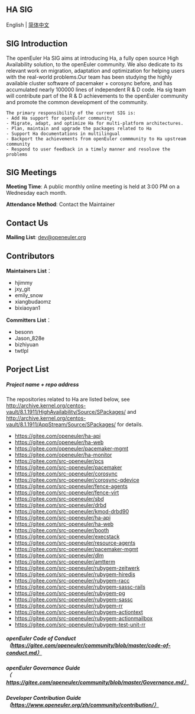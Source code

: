 
## HA SIG

English | [简体中文](./sig-Ha_cn.md)

## SIG Introduction

The openEuler Ha SIG aims at introducing Ha, a fully open source High Availability solution, to the openEuler community. We also dedicate to its relevant work on migration, adaptation and optimization for helping users with the real-world problems.Our team has been studying the highly available cluster software of pacemaker + corosync before, and has accumulated nearly 100000 lines of independent R & D code. Ha sig team will contribute part of the R & D achievements to the openEuler community and promote the common development of the community.

    The primary responsibility of the current SIG is:
    - Add Ha support for openEuler community
    - Migrate, adapt, and optimize Ha for multi-platform architectures.
    - Plan, maintain and upgrade the packages related to Ha
    - Support Ha documentations in multilingual
    - Backport the achievements from openEuler commmunity to Ha upstream community
    - Respond to user feedback in a timely manner and resolove the problems


## SIG Meetings

**Meeting Time**: A public monthly online meeting is held at 3:00 PM on a Wednesday each month.

**Attendance Method**: Contact the Maintainer

## Contact Us

**Mailing List**: dev@openeuler.org

## Contributors

**Maintainers List**：
- hjimmy
- jxy_git
- emily_snow
- xiangbudaomz
- bixiaoyan1

**Committers List**：
- besonn
- Jason_828e
- bizhiyuan
- twtlpl

## Porject List

##### Project name + repo address

The repositories related to Ha are listed below, see http://archive.kernel.org/centos-vault/8.1.1911/HighAvailability/Source/SPackages/ and http://archive.kernel.org/centos-vault/8.1.1911/AppStream/Source/SPackages/ for details.

- https://gitee.com/openeuler/ha-api
- https://gitee.com/openeuler/ha-web
- https://gitee.com/openeuler/pacemaker-mgmt
- https://gitee.com/openeuler/ha-monitor
- https://gitee.com/src-openeuler/pcs
- https://gitee.com/src-openeuler/pacemaker
- https://gitee.com/src-openeuler/corosync
- https://gitee.com/src-openeuler/corosync-qdevice
- https://gitee.com/src-openeuler/fence-agents
- https://gitee.com/src-openeuler/fence-virt
- https://gitee.com/src-openeuler/sbd
- https://gitee.com/src-openeuler/drbd
- https://gitee.com/src-openeuler/kmod-drbd90
- https://gitee.com/src-openeuler/ha-api
- https://gitee.com/src-openeuler/ha-web
- https://gitee.com/src-openeuler/booth
- https://gitee.com/src-openeuler/execstack
- https://gitee.com/src-openeuler/resource-agents
- https://gitee.com/src-openeuler/pacemaker-mgmt
- https://gitee.com/src-openeuler/dlm
- https://gitee.com/src-openeuler/amtterm
- https://gitee.com/src-openeuler/rubygem-zeitwerk
- https://gitee.com/src-openeuler/rubygem-hiredis
- https://gitee.com/src-openeuler/rubygem-racc
- https://gitee.com/src-openeuler/rubygem-sassc-rails
- https://gitee.com/src-openeuler/rubygem-pg
- https://gitee.com/src-openeuler/rubygem-sassc
- https://gitee.com/src-openeuler/rubygem-rr
- https://gitee.com/src-openeuler/rubygem-actiontext
- https://gitee.com/src-openeuler/rubygem-actionmailbox
- https://gitee.com/src-openeuler/rubygem-test-unit-rr

##### *openEuler Code of Conduct*（https://gitee.com/openeuler/community/blob/master/code-of-conduct.md）

##### *openEuler Governance Guide*（https://gitee.com/openeuler/community/blob/master/Governance.md）

##### *Developer Contribution Guide*（https://www.openeuler.org/zh/community/contribution/）